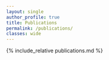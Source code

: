 ```yaml
---
layout: single
author_profile: true
title: Publications
permalink: /publications/
classes: wide
---
```


{% include_relative publications.md %}
